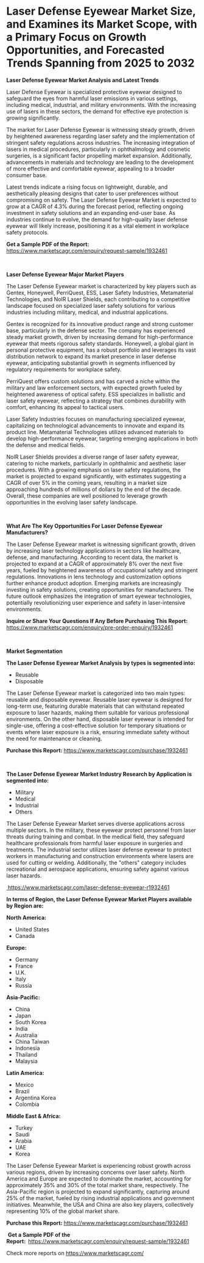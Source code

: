 <p><h1>Laser Defense Eyewear Market Size, and Examines its Market Scope, with a Primary Focus on Growth Opportunities, and Forecasted Trends Spanning from 2025 to 2032</h1></p><p><strong>Laser Defense Eyewear Market Analysis and Latest Trends</strong></p>
<p><p>Laser Defense Eyewear is specialized protective eyewear designed to safeguard the eyes from harmful laser emissions in various settings, including medical, industrial, and military environments. With the increasing use of lasers in these sectors, the demand for effective eye protection is growing significantly. </p><p>The market for Laser Defense Eyewear is witnessing steady growth, driven by heightened awareness regarding laser safety and the implementation of stringent safety regulations across industries. The increasing integration of lasers in medical procedures, particularly in ophthalmology and cosmetic surgeries, is a significant factor propelling market expansion. Additionally, advancements in materials and technology are leading to the development of more effective and comfortable eyewear, appealing to a broader consumer base.</p><p>Latest trends indicate a rising focus on lightweight, durable, and aesthetically pleasing designs that cater to user preferences without compromising on safety. The Laser Defense Eyewear Market is expected to grow at a CAGR of 4.3% during the forecast period, reflecting ongoing investment in safety solutions and an expanding end-user base. As industries continue to evolve, the demand for high-quality laser defense eyewear will likely increase, positioning it as a vital element in workplace safety protocols.</p></p>
<p><strong>Get a Sample PDF of the Report:&nbsp;</strong> <a href="https://www.marketscagr.com/enquiry/request-sample/1932461?utm_campaign=2004&utm_medium=2&utm_source=Github&utm_content=ia&utm_term=05042025&utm_id=laser-defense-eyewear">https://www.marketscagr.com/enquiry/request-sample/1932461</a></p>
<p>&nbsp;</p>
<p><strong>Laser Defense Eyewear Major Market Players</strong></p>
<p><p>The Laser Defense Eyewear market is characterized by key players such as Gentex, Honeywell, PerriQuest, ESS, Laser Safety Industries, Metamaterial Technologies, and NoIR Laser Shields, each contributing to a competitive landscape focused on specialized laser safety solutions for various industries including military, medical, and industrial applications.</p><p>Gentex is recognized for its innovative product range and strong customer base, particularly in the defense sector. The company has experienced steady market growth, driven by increasing demand for high-performance eyewear that meets rigorous safety standards. Honeywell, a global giant in personal protective equipment, has a robust portfolio and leverages its vast distribution network to expand its market presence in laser defense eyewear, anticipating substantial growth in segments influenced by regulatory requirements for workplace safety.</p><p>PerriQuest offers custom solutions and has carved a niche within the military and law enforcement sectors, with expected growth fueled by heightened awareness of optical safety. ESS specializes in ballistic and laser safety eyewear, reflecting a strategy that combines durability with comfort, enhancing its appeal to tactical users.</p><p>Laser Safety Industries focuses on manufacturing specialized eyewear, capitalizing on technological advancements to innovate and expand its product line. Metamaterial Technologies utilizes advanced materials to develop high-performance eyewear, targeting emerging applications in both the defense and medical fields.</p><p>NoIR Laser Shields provides a diverse range of laser safety eyewear, catering to niche markets, particularly in ophthalmic and aesthetic laser procedures. With a growing emphasis on laser safety regulations, the market is projected to expand significantly, with estimates suggesting a CAGR of over 5% in the coming years, resulting in a market size approaching hundreds of millions of dollars by the end of the decade. Overall, these companies are well positioned to leverage growth opportunities in the evolving laser safety landscape.</p></p>
<p>&nbsp;</p>
<p><strong>What Are The Key Opportunities For Laser Defense Eyewear Manufacturers?</strong></p>
<p><p>The Laser Defense Eyewear market is witnessing significant growth, driven by increasing laser technology applications in sectors like healthcare, defense, and manufacturing. According to recent data, the market is projected to expand at a CAGR of approximately 8% over the next five years, fueled by heightened awareness of occupational safety and stringent regulations. Innovations in lens technology and customization options further enhance product adoption. Emerging markets are increasingly investing in safety solutions, creating opportunities for manufacturers. The future outlook emphasizes the integration of smart eyewear technologies, potentially revolutionizing user experience and safety in laser-intensive environments.</p></p>
<p><strong>Inquire or Share Your Questions If Any Before Purchasing This Report:</strong> <a href="https://www.marketscagr.com/enquiry/pre-order-enquiry/1932461?utm_campaign=2004&utm_medium=2&utm_source=Github&utm_content=ia&utm_term=05042025&utm_id=laser-defense-eyewear">https://www.marketscagr.com/enquiry/pre-order-enquiry/1932461</a></p>
<p>&nbsp;</p>
<p><strong>Market Segmentation</strong></p>
<p><strong>The Laser Defense Eyewear Market Analysis by types is segmented into:</strong></p>
<p><ul><li>Reusable</li><li>Disposable</li></ul></p>
<p><p>The Laser Defense Eyewear market is categorized into two main types: reusable and disposable eyewear. Reusable laser eyewear is designed for long-term use, featuring durable materials that can withstand repeated exposure to laser hazards, making them suitable for various professional environments. On the other hand, disposable laser eyewear is intended for single-use, offering a cost-effective solution for temporary situations or events where laser exposure is a risk, ensuring immediate safety without the need for maintenance or cleaning.</p></p>
<p><strong>Purchase this Report:&nbsp;</strong><a href="https://www.marketscagr.com/purchase/1932461?utm_campaign=2004&utm_medium=2&utm_source=Github&utm_content=ia&utm_term=05042025&utm_id=laser-defense-eyewear">https://www.marketscagr.com/purchase/1932461</a></p>
<p>&nbsp;</p>
<p><strong>The Laser Defense Eyewear Market Industry Research by Application is segmented into:</strong></p>
<p><ul><li>Military</li><li>Medical</li><li>Industrial</li><li>Others</li></ul></p>
<p><p>The Laser Defense Eyewear Market serves diverse applications across multiple sectors. In the military, these eyewear protect personnel from laser threats during training and combat. In the medical field, they safeguard healthcare professionals from harmful laser exposure in surgeries and treatments. The industrial sector utilizes laser defense eyewear to protect workers in manufacturing and construction environments where lasers are used for cutting or welding. Additionally, the "others" category includes recreational and aerospace applications, ensuring safety against various laser hazards.</p></p>
<p><a href="https://www.marketscagr.com/laser-defense-eyewear-r1932461?utm_campaign=2004&utm_medium=2&utm_source=Github&utm_content=ia&utm_term=05042025&utm_id=laser-defense-eyewear">&nbsp;https://www.marketscagr.com/laser-defense-eyewear-r1932461</a></p>
<p><strong>In terms of Region, the Laser Defense Eyewear Market Players available by Region are:</strong></p>
<p>
    <p> <strong> North America: </strong>
        <ul>
            <li>United States</li>
            <li>Canada</li>
        </ul>
        </p> 
    <p> <strong> Europe: </strong>
        <ul>
            <li>Germany</li>
            <li>France</li>
            <li>U.K.</li>
            <li>Italy</li>
            <li>Russia</li>
        </ul>
        </p> 
    <p> <strong> Asia-Pacific: </strong>
        <ul>
            <li>China</li>
            <li>Japan</li>
            <li>South Korea</li>
            <li>India</li>
            <li>Australia</li>
            <li>China Taiwan</li>
            <li>Indonesia</li>
            <li>Thailand</li>
            <li>Malaysia</li>
        </ul>
        </p> 
    <p> <strong> Latin America: </strong>
        <ul>
            <li>Mexico</li>
            <li>Brazil</li>
            <li>Argentina Korea</li>
            <li>Colombia</li>
        </ul>
        </p> 
    <p> <strong> Middle East & Africa: </strong>
        <ul>
            <li>Turkey</li>
            <li>Saudi</li>
            <li>Arabia</li>
            <li>UAE</li>
            <li>Korea</li>
        </ul>
    </p>
    </p>
<p><p>The Laser Defense Eyewear Market is experiencing robust growth across various regions, driven by increasing concerns over laser safety. North America and Europe are expected to dominate the market, accounting for approximately 35% and 30% of the total market share, respectively. The Asia-Pacific region is projected to expand significantly, capturing around 25% of the market, fueled by rising industrial applications and government initiatives. Meanwhile, the USA and China are also key players, collectively representing 10% of the global market share.</p></p>
<p><strong>Purchase this Report: </strong><a href="https://www.marketscagr.com/purchase/1932461?utm_campaign=2004&utm_medium=2&utm_source=Github&utm_content=ia&utm_term=05042025&utm_id=laser-defense-eyewear">https://www.marketscagr.com/purchase/1932461</a></p>
<p>&nbsp;<strong>Get a Sample PDF of the Report:&nbsp;&nbsp;</strong><a href="https://www.marketscagr.com/enquiry/request-sample/1932461?utm_campaign=2004&utm_medium=2&utm_source=Github&utm_content=ia&utm_term=05042025&utm_id=laser-defense-eyewear">https://www.marketscagr.com/enquiry/request-sample/1932461</a></p>
<p><strong></strong></p>
<p>Check more reports on <a href="https://www.marketscagr.com/?utm_campaign=2004&utm_medium=2&utm_source=Github&utm_content=ia&utm_term=05042025&utm_id=laser-defense-eyewear">https://www.marketscagr.com/</a></p>